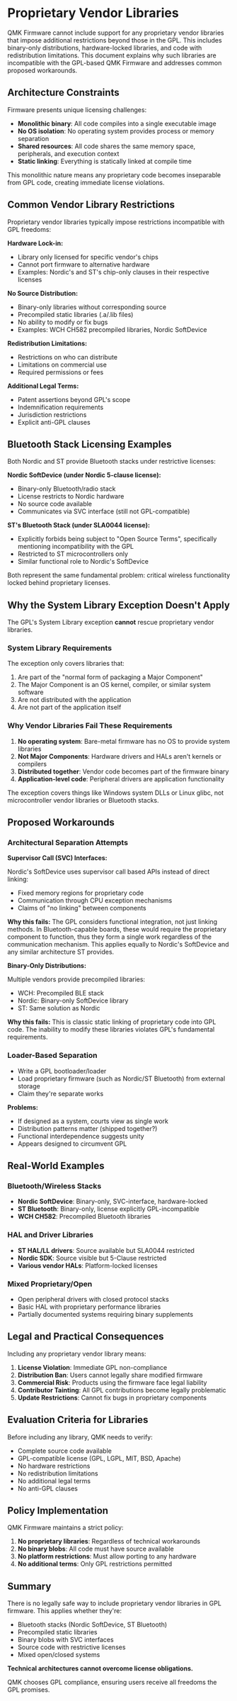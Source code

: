 # Proprietary Vendor Libraries

QMK Firmware cannot include support for any proprietary vendor libraries that impose additional restrictions beyond those in the GPL. This includes binary-only distributions, hardware-locked libraries, and code with redistribution limitations. This document explains why such libraries are incompatible with the GPL-based QMK Firmware and addresses common proposed workarounds.

## Architecture Constraints

Firmware presents unique licensing challenges:

- **Monolithic binary**: All code compiles into a single executable image
- **No OS isolation**: No operating system provides process or memory separation
- **Shared resources**: All code shares the same memory space, peripherals, and execution context
- **Static linking**: Everything is statically linked at compile time

This monolithic nature means any proprietary code becomes inseparable from GPL code, creating immediate license violations.

## Common Vendor Library Restrictions

Proprietary vendor libraries typically impose restrictions incompatible with GPL freedoms:

**Hardware Lock-in:**
- Library only licensed for specific vendor's chips
- Cannot port firmware to alternative hardware
- Examples: Nordic's and ST's chip-only clauses in their respective licenses

**No Source Distribution:**
- Binary-only libraries without corresponding source
- Precompiled static libraries (.a/.lib files)
- No ability to modify or fix bugs
- Examples: WCH CH582 precompiled libraries, Nordic SoftDevice

**Redistribution Limitations:**
- Restrictions on who can distribute
- Limitations on commercial use
- Required permissions or fees

**Additional Legal Terms:**
- Patent assertions beyond GPL's scope
- Indemnification requirements
- Jurisdiction restrictions
- Explicit anti-GPL clauses

## Bluetooth Stack Licensing Examples

Both Nordic and ST provide Bluetooth stacks under restrictive licenses:

**Nordic SoftDevice (under Nordic 5-clause license):**
- Binary-only Bluetooth/radio stack
- License restricts to Nordic hardware
- No source code available
- Communicates via SVC interface (still not GPL-compatible)

**ST's Bluetooth Stack (under SLA0044 license):**
- Explicitly forbids being subject to "Open Source Terms", specifically mentioning incompatibility with the GPL
- Restricted to ST microcontrollers only
- Similar functional role to Nordic's SoftDevice

Both represent the same fundamental problem: critical wireless functionality locked behind proprietary licenses.

## Why the System Library Exception Doesn't Apply

The GPL's System Library exception **cannot** rescue proprietary vendor libraries.

### System Library Requirements

The exception only covers libraries that:
1. Are part of the "normal form of packaging a Major Component"
2. The Major Component is an OS kernel, compiler, or similar system software
3. Are not distributed with the application
4. Are not part of the application itself

### Why Vendor Libraries Fail These Requirements

1. **No operating system**: Bare-metal firmware has no OS to provide system libraries
2. **Not Major Components**: Hardware drivers and HALs aren't kernels or compilers
3. **Distributed together**: Vendor code becomes part of the firmware binary
4. **Application-level code**: Peripheral drivers are application functionality

The exception covers things like Windows system DLLs or Linux glibc, not microcontroller vendor libraries or Bluetooth stacks.

## Proposed Workarounds

### Architectural Separation Attempts

**Supervisor Call (SVC) Interfaces:**

Nordic's SoftDevice uses supervisor call based APIs instead of direct linking:
- Fixed memory regions for proprietary code
- Communication through CPU exception mechanisms
- Claims of "no linking" between components

**Why this fails:** The GPL considers functional integration, not just linking methods. In Bluetooth-capable boards, these would require the proprietary component to function, thus they form a single work regardless of the communication mechanism. This applies equally to Nordic's SoftDevice and any similar architecture ST provides.

**Binary-Only Distributions:**

Multiple vendors provide precompiled libraries:
- WCH: Precompiled BLE stack
- Nordic: Binary-only SoftDevice library
- ST: Same solution as Nordic

**Why this fails:** This is classic static linking of proprietary code into GPL code. The inability to modify these libraries violates GPL's fundamental requirements.

### Loader-Based Separation

- Write a GPL bootloader/loader
- Load proprietary firmware (such as Nordic/ST Bluetooth) from external storage
- Claim they're separate works

**Problems:**
- If designed as a system, courts view as single work
- Distribution patterns matter (shipped together?)
- Functional interdependence suggests unity
- Appears designed to circumvent GPL

## Real-World Examples

### Bluetooth/Wireless Stacks
- **Nordic SoftDevice**: Binary-only, SVC-interface, hardware-locked
- **ST Bluetooth**: Binary-only, license explicitly GPL-incompatible
- **WCH CH582**: Precompiled Bluetooth libraries

### HAL and Driver Libraries
- **ST HAL/LL drivers**: Source available but SLA0044 restricted
- **Nordic SDK**: Source visible but 5-Clause restricted
- **Various vendor HALs**: Platform-locked licenses

### Mixed Proprietary/Open
- Open peripheral drivers with closed protocol stacks
- Basic HAL with proprietary performance libraries
- Partially documented systems requiring binary supplements

## Legal and Practical Consequences

Including any proprietary vendor library means:

1. **License Violation**: Immediate GPL non-compliance
2. **Distribution Ban**: Users cannot legally share modified firmware
3. **Commercial Risk**: Products using the firmware face legal liability
4. **Contributor Tainting**: All GPL contributions become legally problematic
5. **Update Restrictions**: Cannot fix bugs in proprietary components

## Evaluation Criteria for Libraries

Before including any library, QMK needs to verify:
- Complete source code available
- GPL-compatible license (GPL, LGPL, MIT, BSD, Apache)
- No hardware restrictions
- No redistribution limitations
- No additional legal terms
- No anti-GPL clauses

## Policy Implementation

QMK Firmware maintains a strict policy:

1. **No proprietary libraries**: Regardless of technical workarounds
2. **No binary blobs**: All code must have source available
3. **No platform restrictions**: Must allow porting to any hardware
4. **No additional terms**: Only GPL restrictions permitted

## Summary

There is no legally safe way to include proprietary vendor libraries in GPL firmware. This applies whether they're:
- Bluetooth stacks (Nordic SoftDevice, ST Bluetooth)
- Precompiled static libraries
- Binary blobs with SVC interfaces
- Source code with restrictive licenses
- Mixed open/closed systems

**Technical architectures cannot overcome license obligations.**

QMK chooses GPL compliance, ensuring users receive all freedoms the GPL promises.
